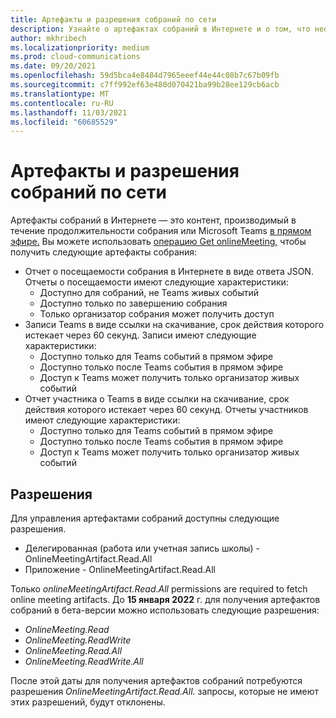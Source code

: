 ```yaml
---
title: Артефакты и разрешения собраний по сети
description: Узнайте о артефактах собраний в Интернете и о том, что необходимо для их получения.
author: mkhribech
ms.localizationpriority: medium
ms.prod: cloud-communications
ms.date: 09/20/2021
ms.openlocfilehash: 59d5bca4e8484d7965eeef44e44c08b7c67b09fb
ms.sourcegitcommit: c7ff992ef63e480d070421ba99b28ee129cb6acb
ms.translationtype: MT
ms.contentlocale: ru-RU
ms.lasthandoff: 11/03/2021
ms.locfileid: "60685529"
---
```

# <a name="online-meeting-artifacts-and-permissions"></a>Артефакты и разрешения собраний по сети

Артефакты собраний в Интернете — это контент, производимый в течение продолжительности собрания или Microsoft Teams [в прямом эфире.](/microsoftteams/teams-live-events/what-are-teams-live-events) Вы можете использовать [операцию Get onlineMeeting,](/graph/api/onlinemeeting-get?view=graph-rest-beta&preserve-view=true) чтобы получить следующие артефакты собрания:

- Отчет о посещаемости собрания в Интернете в виде ответа JSON. Отчеты о посещаемости имеют следующие характеристики:
  - Доступно для собраний, не Teams живых событий
  - Доступно только по завершению собрания
  - Только организатор собрания может получить доступ
- Записи Teams в виде ссылки на скачивание, срок действия которого истекает через 60 секунд. Записи имеют следующие характеристики:
  - Доступно только для Teams событий в прямом эфире
  - Доступно только после Teams события в прямом эфире
  - Доступ к Teams может получить только организатор живых событий
- Отчет участника о Teams в виде ссылки на скачивание, срок действия которого истекает через 60 секунд. Отчеты участников имеют следующие характеристики:
  - Доступно только для Teams событий в прямом эфире
  - Доступно только после Teams события в прямом эфире
  - Доступ к Teams может получить только организатор живых событий

## <a name="permissions"></a>Разрешения

Для управления артефактами собраний доступны следующие разрешения.

- Делегированная (работа или учетная запись школы) - OnlineMeetingArtifact.Read.All
- Приложение - OnlineMeetingArtifact.Read.All

Только _onlineMeetingArtifact.Read.All_ permissions are required to fetch online meeting artifacts. До **15 января 2022** г. для получения артефактов собраний в бета-версии можно использовать следующие разрешения:

- _OnlineMeeting.Read_
- _OnlineMeeting.ReadWrite_
- _OnlineMeeting.Read.All_
- _OnlineMeeting.ReadWrite.All_

После этой даты для получения артефактов собраний потребуются разрешения _OnlineMeetingArtifact.Read.All._ запросы, которые не имеют этих разрешений, будут отклонены.
